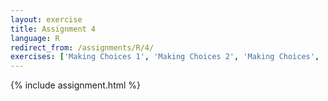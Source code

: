 ```yaml
---
layout: exercise
title: Assignment 4
language: R
redirect_from: /assignments/R/4/
exercises: ['Making Choices 1', 'Making Choices 2', 'Making Choices', 'Combining Basics']
---
```


{% include assignment.html %}

